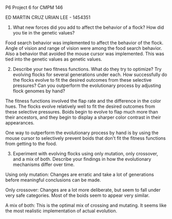 P6
Project 6 for CMPM 146

ED MARTIN CRUZ
URIAN LEE - 1454351


1. What new forces did you add to affect the behavior
of a flock? How did you tie in the genetic values?

Food search behavior was implemented to affect
the behavior of the flock. Angle of vision and range of
vision were among the food search behavior. Also a
behavior that avoided the mouse cursor was implemented.
This was tied into the genetic values as genetic
values. 

2. Describe your two fitness functions. What do they
try to optimize? Try evolving flocks for several
generations under each. How successfully do the flocks
evolve to fit the desired outcomes from these selective
pressures? Can you outperform the evolutionary process
by adjusting flock genomes by hand?

The fitness functions involved the flap rate and the
difference in the color hues. The flocks evolve
relatively well to fit the desired outcomes from these
selective pressures. Boids begin to evolve to flap
much more than their ancestors, and they begin to display
a sharper color contrast in their appearances.

One way to outperform the evolutionary process by hand
is by using the mouse cursor to selectively prevent boids
that don't fit the fitness functions from getting to the
food. 

3. Experiment with evolving flocks using only mutation,
only crossover, and a mix of both. Describe your findings
in how the evolutionary mechanisms differ over time. 

Using only mutation:
      Changes are erratic and take a lot of generations
      before meaningful conclusions can be made.

Only crossover:
     Changes are a lot more deliberate, but seem to
     fall under very safe categories. Most of the boids
     seem to appear very similar.

A mix of both:
      This is the optimal mix of crossing and mutating.
      It seems like the most realistic implementation
      of actual evolution.

